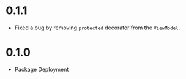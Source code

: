 # 0.1.1

* Fixed a bug by removing `protected` decorator from the `ViewModel`.

# 0.1.0

* Package Deployment